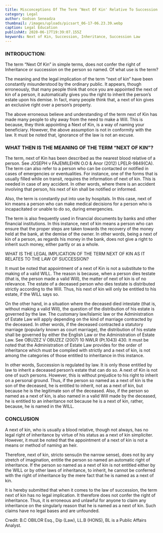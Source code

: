 ```yaml
---
title: Misconceptions Of The Term ‘Next Of Kin' Relative To Succession.
category: Legal
author: Godson Seneadza
thumbnail: /images/uploads/picsart_06-17-06.23.39.webp
caption: Legal Education
publishAt: 2020-06-17T19:39:07.155Z
keywords: Next of Kin, Succession, Inheritance, Succession Law
---
```


### INTRODUCTION:

The term “Next Of Kin” in simple terms, does not confer the right of
Inheritance or succession on the person so named. Of what use is the term?

The meaning and the legal implication of the term “next of kin” have been constantly misunderstood by the ordinary public. It appears, though erroneously, that many people think that once you are appointed the next of kin of a person, it automatically gives you the right to inherit the person’s estate upon his demise. In fact, many people think that, a next of kin gives an exclusive right over a person’s property.

The above erroneous believe and understanding of the term next of Kin has made many people to shy away from the need to make a Will. This is because, they think appointing a Next of Kin, is a way of naming your beneficiary. However, the above assumption is not in conformity with the law. It must be noted that, ignorance of the law is not an excuse.

### WHAT THEN IS THE MEANING OF THE TERM “NEXT OF KIN”?

The term, next of Kin has been described as the nearest blood relative of a person. See JOSEPH v FAJEMILEHIN O.O & Anor (2012) LPELR-9849(CA). The term can also refer to a person who can be contacted or notified in cases of emergencies or eventualities. For instance, one of the forms that is usually filled while on transit, requires the information of next of kin. This is needed in case of any accident. In other words, where there is an accident involving that person, his next of kin shall be notified or informed.

Also, the term is constantly put into use by hospitals. In this case, next of kin means a person who can make medical decisions for a person who is incapacitated or unable to do so, during emergencies.

The term is also frequently used in financial documents by banks and other financial institutions. In this instance, next of kin means a person who can ensure that the proper steps are taken towards the recovery of the money held at the bank, at the demise of the owner. In other words, being a next of kin of a person, as regards his money in the bank, does not give a right to inherit such money, either partly or as a whole.

WHAT IS THE LEGAL IMPLICATION OF THE TERM NEXT OF KIN AS IT RELATES TO THE LAW OF SUCCESSION?

It must be noted that appointment of a next of Kin is not a substitute to the making of a valid WILL. The reason is because, when a person dies testate (that is, the person made a valid Will), the matter of next of kin is of no relevance. The estate of a deceased person who dies testate is distributed strictly according to the Will. Thus, his next of kin will only be entitled to his estate, if the WILL says so.

On the other hand, in a situation where the deceased died intestate (that is, without making a valid Will), the question of the distribution of his estate is governed by the law. The customary law/Islamic law or the Administration of Estate Law will apply depending on the kind of marriage contracted by the deceased. In other words, if the deceased contracted a statutory marriage (popularly known as court marriage), the distribution of his estate shall be governed by either the English Law or the Administration of Estate Law. See OBUZEZ V OBUZEZ (2007) 10 NWLR (Pt.1043) 430. It must be noted that the Administration of Estate Law provides for the order of inheritance which must be complied with strictly and a next of kin, is not among the categories of those entitled to inheritance in this instance.

In other words, Succession is regulated by law. It is only those entitled by law to inherit a deceased person’s estate that can do so. A next of Kin is not one of such persons. However, this is without prejudice to his right to inherit on a personal ground. Thus, if the person so named as a next of kin is the son of the deceased, he is entitled to inherit, not as a next of kin, but because he is the legitimate son of the deceased. Also, if the person so named as a next of kin, is also named in a valid Will made by the deceased, he is entitled to an inheritance not because he is a next of kin, rather, because, he is named in the WILL.

### CONCLUSION

A next of kin, who is usually a blood relative, though not always, has no legal right of inheritance by virtue of his status as a next of kin simpliciter. However, it must be noted that the appointment of a next of kin is not a means or method of naming an heir.

Therefore, next of kin, stricto sensu(in the narrow sense), does not by any stretch of imagination, entitle the person so named an automatic right of inheritance. If the person so named as a next of kin is not entitled either by the WILL or by other laws of inheritance, to inherit, he cannot be conferred with the right of inheritance by the mere fact that he is named as a next of kin.

It is hereby submitted that when it comes to the law of succession, the term next of kin has no legal implication. It therefore does not confer the right of inheritance. Thus, it is erroneous and unlawful for anyone to claim any inheritance on the singularly reason that he is named as a next of kin. Such claims have no legal bases and are unfounded.

Credit: B.C OBILOR Esq., Dip (Law), LL.B (HONS), BL is a Public Affairs Analyst.
